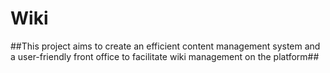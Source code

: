 # Wiki
##This project aims to create an efficient content management system and a user-friendly front office to facilitate wiki management on the platform##
